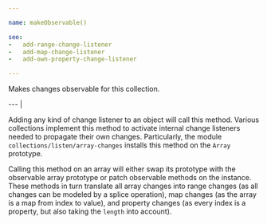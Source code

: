 ```yaml
---

name: makeObservable()

see:
-   add-range-change-listener
-   add-map-change-listener
-   add-own-property-change-listener

---
```


Makes changes observable for this collection.

--- |

Adding any kind of change listener to an object will call this method.
Various collections implement this method to activate internal change listeners
needed to propagate their own changes.
Particularly, the module `collections/listen/array-changes` installs this method
on the `Array` prototype.

Calling this method on an array will either swap its prototype with the
observable array prototype or patch observable methods on the instance.
These methods in turn translate all array changes into range changes (as all
changes can be modeled by a splice operation), map changes (as the array is a
map from index to value), and property changes (as every index is a property,
but also taking the `length` into account).

